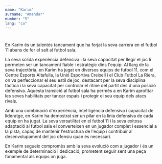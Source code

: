 ```yaml
---
name: "Karim"
surname: "Amahdar"
number: "5"
lang: "ca"
---
```


#

En Karim és un talentós tancament que ha forjat la seva carrera en el futbol 11 abans de fer el salt al futbol sala.

La seva sòlida experiència defensiva i la seva capacitat per llegir el joc li permeten ser un tancament fiable i estratègic dins l'equip. Al llarg de la seva trajectòria, en Karim ha jugat en diversos equips de futbol 11, com el Centre Esports Altafulla, la Unió Esportiva Creixell i el Club Futbol La Riera, on va perfeccionar el seu estil de joc, destacant per la seva disciplina tàctica i la seva capacitat per controlar el ritme del partit des d'una posició defensiva. Aquesta transició al futbol sala ha permès a en Karim aprofitar les seves habilitats per tancar espais i protegir el seu equip dels atacs rivals.

Amb una combinació d'experiència, intel·ligència defensiva i capacitat de lideratge, en Karim ha demostrat ser un pilar en la línia defensiva de cada equip on ha jugat. La seva versatilitat en el futbol 11 i la seva exitosa adaptació al futbol sala el converteixen en un jugador complet i essencial a la pista, capaç de mantenir l'estructura de l'equip i contribuir al desenvolupament del joc ofensiu quan és necessari.

En Karim segueix compromès amb la seva evolució com a jugador i és un exemple de determinació i dedicació, prometent seguir sent una peça fonamental als equips on juga.
